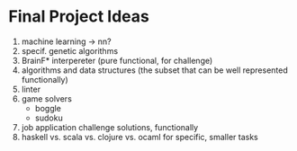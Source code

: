 Final Project Ideas
===================

1. machine learning &rarr; nn?
2. specif. genetic algorithms
2. BrainF* interpereter (pure functional, for challenge)
3. algorithms and data structures (the subset that can be well represented functionally)
4. linter
5. game solvers
	- boggle
	- sudoku
6. job application challenge solutions, functionally
7. haskell vs. scala vs. clojure vs. ocaml for specific, smaller tasks